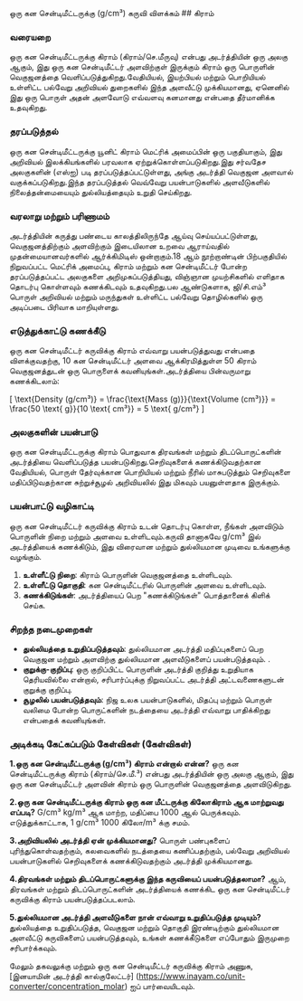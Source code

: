 ஒரு கன சென்டிமீட்டருக்கு (g/cm³) கருவி விளக்கம் ## கிராம்

### வரையறை
ஒரு கன சென்டிமீட்டருக்கு கிராம் (கிராம்/செ.மீருவு) என்பது அடர்த்தியின் ஒரு அலகு ஆகும், இது ஒரு கன சென்டிமீட்டர் அளவிற்குள் இருக்கும் கிராம் ஒரு பொருளின் வெகுஜனத்தை வெளிப்படுத்துகிறது.வேதியியல், இயற்பியல் மற்றும் பொறியியல் உள்ளிட்ட பல்வேறு அறிவியல் துறைகளில் இந்த அளவீட்டு முக்கியமானது, ஏனெனில் இது ஒரு பொருள் அதன் அளவோடு எவ்வளவு கனமானது என்பதை தீர்மானிக்க உதவுகிறது.

### தரப்படுத்தல்
ஒரு கன சென்டிமீட்டருக்கு யூனிட் கிராம் மெட்ரிக் அமைப்பின் ஒரு பகுதியாகும், இது அறிவியல் இலக்கியங்களில் பரவலாக ஏற்றுக்கொள்ளப்படுகிறது.இது சர்வதேச அலகுகளின் (எஸ்ஐ) படி தரப்படுத்தப்பட்டுள்ளது, அங்கு அடர்த்தி வெகுஜன அளவால் வகுக்கப்படுகிறது.இந்த தரப்படுத்தல் வெவ்வேறு பயன்பாடுகளில் அளவீடுகளில் நிலைத்தன்மையையும் துல்லியத்தையும் உறுதி செய்கிறது.

### வரலாறு மற்றும் பரிணாமம்
அடர்த்தியின் கருத்து பண்டைய காலத்திலிருந்தே ஆய்வு செய்யப்பட்டுள்ளது, வெகுஜனத்திற்கும் அளவிற்கும் இடையிலான உறவை ஆராய்வதில் முதன்மையானவர்களில் ஆர்க்கிமிடிஸ் ஒன்றாகும்.18 ஆம் நூற்றாண்டின் பிற்பகுதியில் நிறுவப்பட்ட மெட்ரிக் அமைப்பு, கிராம் மற்றும் கன சென்டிமீட்டர் போன்ற தரப்படுத்தப்பட்ட அலகுகளை அறிமுகப்படுத்தியது, விஞ்ஞான முயற்சிகளில் எளிதாக தொடர்பு கொள்ளவும் கணக்கிடவும் உதவுகிறது.பல ஆண்டுகளாக, ஜி/சி.எம்³ பொருள் அறிவியல் மற்றும் மருந்துகள் உள்ளிட்ட பல்வேறு தொழில்களில் ஒரு அடிப்படை பிரிவாக மாறியுள்ளது.

### எடுத்துக்காட்டு கணக்கீடு
ஒரு கன சென்டிமீட்டர் கருவிக்கு கிராம் எவ்வாறு பயன்படுத்துவது என்பதை விளக்குவதற்கு, 10 கன சென்டிமீட்டர் அளவை ஆக்கிரமித்துள்ள 50 கிராம் வெகுஜனத்துடன் ஒரு பொருளைக் கவனியுங்கள்.அடர்த்தியை பின்வருமாறு கணக்கிடலாம்:

\[ \text{Density (g/cm³)} = \frac{\text{Mass (g)}}{\text{Volume (cm³)}} = \frac{50 \text{ g}}{10 \text{ cm³}} = 5 \text{ g/cm³} \]

### அலகுகளின் பயன்பாடு
ஒரு கன சென்டிமீட்டருக்கு கிராம் பொதுவாக திரவங்கள் மற்றும் திடப்பொருட்களின் அடர்த்தியை வெளிப்படுத்த பயன்படுகிறது.செறிவுகளைக் கணக்கிடுவதற்கான வேதியியல், பொருள் தேர்வுக்கான பொறியியல் மற்றும் நீரில் மாசுபடுத்தும் செறிவுகளை மதிப்பிடுவதற்கான சுற்றுச்சூழல் அறிவியலில் இது மிகவும் பயனுள்ளதாக இருக்கும்.

### பயன்பாட்டு வழிகாட்டி
ஒரு கன சென்டிமீட்டர் கருவிக்கு கிராம் உடன் தொடர்பு கொள்ள, நீங்கள் அளவிடும் பொருளின் நிறை மற்றும் அளவை உள்ளிடவும்.கருவி தானாகவே g/cm³ இல் அடர்த்தியைக் கணக்கிடும், இது விரைவான மற்றும் துல்லியமான முடிவை உங்களுக்கு வழங்கும்.

1. **உள்ளீட்டு நிறை**: கிராம் பொருளின் வெகுஜனத்தை உள்ளிடவும்.
2. **உள்ளீட்டு தொகுதி**: கன சென்டிமீட்டரில் பொருளின் அளவை உள்ளிடவும்.
3. **கணக்கிடுங்கள்**: அடர்த்தியைப் பெற "கணக்கிடுங்கள்" பொத்தானைக் கிளிக் செய்க.

### சிறந்த நடைமுறைகள்
- **துல்லியத்தை உறுதிப்படுத்தவும்**: துல்லியமான அடர்த்தி மதிப்புகளைப் பெற வெகுஜன மற்றும் அளவிற்கு துல்லியமான அளவீடுகளைப் பயன்படுத்தவும்.
.
- **குறுக்கு-குறிப்பு**: ஒரு குறிப்பிட்ட பொருளின் அடர்த்தி குறித்து உறுதியாக தெரியவில்லை என்றால், சரிபார்ப்புக்கு நிறுவப்பட்ட அடர்த்தி அட்டவணைகளுடன் குறுக்கு குறிப்பு.
- **சூழலில் பயன்படுத்தவும்**: நிஜ உலக பயன்பாடுகளில், மிதப்பு மற்றும் பொருள் வலிமை போன்ற பொருட்களின் நடத்தையை அடர்த்தி எவ்வாறு பாதிக்கிறது என்பதைக் கவனியுங்கள்.

### அடிக்கடி கேட்கப்படும் கேள்விகள் (கேள்விகள்)

 **1.ஒரு கன சென்டிமீட்டருக்கு (g/cm³) கிராம் என்றால் என்ன?**
ஒரு கன சென்டிமீட்டருக்கு கிராம் (கிராம்/செ.மீ.³) என்பது அடர்த்தியின் ஒரு அலகு ஆகும், இது ஒரு கன சென்டிமீட்டர் அளவின் கிராம் ஒரு பொருளின் வெகுஜனத்தை அளவிடுகிறது.

 **2.ஒரு கன சென்டிமீட்டருக்கு கிராம் ஒரு கன மீட்டருக்கு கிலோகிராம் ஆக மாற்றுவது எப்படி?**
G/cm³ kg/m³ ஆக மாற்ற, மதிப்பை 1000 ஆல் பெருக்கவும். எடுத்துக்காட்டாக, 1 g/cm³ 1000 கிலோ/m³ க்கு சமம்.

 **3.அறிவியலில் அடர்த்தி ஏன் முக்கியமானது?**
பொருள் பண்புகளைப் புரிந்துகொள்வதற்கும், கலவைகளில் நடத்தையை கணிப்பதற்கும், பல்வேறு அறிவியல் பயன்பாடுகளில் செறிவுகளைக் கணக்கிடுவதற்கும் அடர்த்தி முக்கியமானது.

 **4.திரவங்கள் மற்றும் திடப்பொருட்களுக்கு இந்த கருவியைப் பயன்படுத்தலாமா?**
ஆம், திரவங்கள் மற்றும் திடப்பொருட்களின் அடர்த்தியைக் கணக்கிட ஒரு கன சென்டிமீட்டர் கருவிக்கு கிராம் பயன்படுத்தப்படலாம்.

 **5.துல்லியமான அடர்த்தி அளவீடுகளை நான் எவ்வாறு உறுதிப்படுத்த முடியும்?**
துல்லியத்தை உறுதிப்படுத்த, வெகுஜன மற்றும் தொகுதி இரண்டிற்கும் துல்லியமான அளவீட்டு கருவிகளைப் பயன்படுத்தவும், உங்கள் கணக்கீடுகளை எப்போதும் இருமுறை சரிபார்க்கவும்.

மேலும் தகவலுக்கு மற்றும் ஒரு கன சென்டிமீட்டர் கருவிக்கு கிராம் அணுக, [இனயாமின் அடர்த்தி கால்குலேட்டர்] (https://www.inayam.co/unit-converter/concentration_molar) ஐப் பார்வையிடவும்.